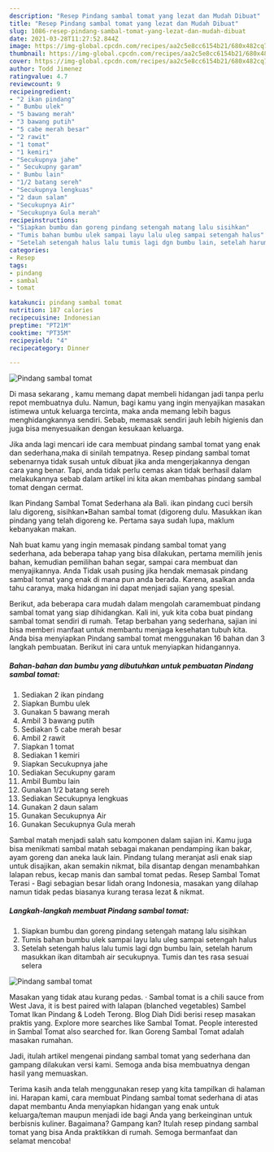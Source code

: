 ```yaml
---
description: "Resep Pindang sambal tomat yang lezat dan Mudah Dibuat"
title: "Resep Pindang sambal tomat yang lezat dan Mudah Dibuat"
slug: 1086-resep-pindang-sambal-tomat-yang-lezat-dan-mudah-dibuat
date: 2021-03-28T11:27:52.844Z
image: https://img-global.cpcdn.com/recipes/aa2c5e8cc6154b21/680x482cq70/pindang-sambal-tomat-foto-resep-utama.jpg
thumbnail: https://img-global.cpcdn.com/recipes/aa2c5e8cc6154b21/680x482cq70/pindang-sambal-tomat-foto-resep-utama.jpg
cover: https://img-global.cpcdn.com/recipes/aa2c5e8cc6154b21/680x482cq70/pindang-sambal-tomat-foto-resep-utama.jpg
author: Todd Jimenez
ratingvalue: 4.7
reviewcount: 9
recipeingredient:
- "2 ikan pindang"
- " Bumbu ulek"
- "5 bawang merah"
- "3 bawang putih"
- "5 cabe merah besar"
- "2 rawit"
- "1 tomat"
- "1 kemiri"
- "Secukupnya jahe"
- " Secukupny garam"
- " Bumbu lain"
- "1/2 batang sereh"
- "Secukupnya lengkuas"
- "2 daun salam"
- "Secukupnya Air"
- "Secukupnya Gula merah"
recipeinstructions:
- "Siapkan bumbu dan goreng pindang setengah matang lalu sisihkan"
- "Tumis bahan bumbu ulek sampai layu lalu uleg sampai setengah halus"
- "Setelah setengah halus lalu tumis lagi dgn bumbu lain, setelah harum masukkan ikan ditambah air secukupnya. Tumis dan tes rasa sesuai selera"
categories:
- Resep
tags:
- pindang
- sambal
- tomat

katakunci: pindang sambal tomat 
nutrition: 187 calories
recipecuisine: Indonesian
preptime: "PT21M"
cooktime: "PT35M"
recipeyield: "4"
recipecategory: Dinner

---
```



![Pindang sambal tomat](https://img-global.cpcdn.com/recipes/aa2c5e8cc6154b21/680x482cq70/pindang-sambal-tomat-foto-resep-utama.jpg)

Di masa  sekarang , kamu memang dapat membeli hidangan jadi tanpa perlu repot membuatnya dulu. Namun, bagi kamu yang ingin menyajikan masakan istimewa untuk keluarga tercinta, maka anda memang lebih bagus menghidangkannya sendiri. Sebab, memasak sendiri jauh lebih higienis dan juga bisa menyesuaikan dengan kesukaan keluarga.

Jika anda lagi mencari ide cara membuat pindang sambal tomat yang enak dan sederhana,maka di sinilah tempatnya. Resep pindang sambal tomat  sebenarnya tidak susah untuk dibuat jika anda mengerjakannya dengan cara yang benar. Tapi, anda tidak perlu cemas akan tidak berhasil dalam melakukannya 
sebab dalam artikel ini kita akan membahas pindang sambal tomat dengan cermat.  

Ikan Pindang Sambal Tomat Sederhana ala Bali. ikan pindang cuci bersih lalu digoreng, sisihkan•Bahan sambal tomat (digoreng dulu. Masukkan ikan pindang yang telah digoreng ke. Pertama saya sudah lupa, maklum kebanyakan makan.

Nah buat kamu yang ingin memasak pindang sambal tomat yang sederhana, ada beberapa tahap yang bisa dilakukan, pertama memilih jenis bahan, kemudian pemilihan bahan segar, sampai cara membuat dan menyajikannya. Anda Tidak usah pusing jika hendak memasak pindang sambal tomat yang enak di mana pun anda berada. Karena, asalkan anda  tahu caranya, maka hidangan ini dapat menjadi sajian yang spesial.

Berikut, ada beberapa cara mudah dalam mengolah caramembuat pindang sambal tomat yang siap dihidangkan. Kali ini, yuk kita coba buat pindang sambal tomat sendiri di rumah. Tetap berbahan yang sederhana, sajian ini bisa memberi manfaat untuk membantu menjaga kesehatan tubuh kita. Anda bisa menyiapkan Pindang sambal tomat menggunakan 16 bahan dan 3 langkah pembuatan. Berikut ini cara untuk menyiapkan hidangannya.

<!--inarticleads1-->

##### Bahan-bahan dan bumbu yang dibutuhkan untuk pembuatan Pindang sambal tomat:

1. Sediakan 2 ikan pindang
1. Siapkan  Bumbu ulek
1. Gunakan 5 bawang merah
1. Ambil 3 bawang putih
1. Sediakan 5 cabe merah besar
1. Ambil 2 rawit
1. Siapkan 1 tomat
1. Sediakan 1 kemiri
1. Siapkan Secukupnya jahe
1. Sediakan  Secukupny garam
1. Ambil  Bumbu lain
1. Gunakan 1/2 batang sereh
1. Sediakan Secukupnya lengkuas
1. Gunakan 2 daun salam
1. Gunakan Secukupnya Air
1. Gunakan Secukupnya Gula merah


Sambal matah menjadi salah satu komponen dalam sajian ini. Kamu juga bisa menikmati sambal matah sebagai makanan pendamping ikan bakar, ayam goreng dan aneka lauk lain. Pindang tulang meranjat asli enak siap untuk disajikan, akan semakin nikmat, bila disantap dengan menambahkan lalapan rebus, kecap manis dan sambal tomat pedas. Resep Sambal Tomat Terasi - Bagi sebagian besar lidah orang Indonesia, masakan yang dilahap namun tidak pedas biasanya kurang terasa lezat &amp; nikmat. 

<!--inarticleads2-->

##### Langkah-langkah membuat Pindang sambal tomat:

1. Siapkan bumbu dan goreng pindang setengah matang lalu sisihkan
1. Tumis bahan bumbu ulek sampai layu lalu uleg sampai setengah halus
1. Setelah setengah halus lalu tumis lagi dgn bumbu lain, setelah harum masukkan ikan ditambah air secukupnya. Tumis dan tes rasa sesuai selera
<img src="//assets-global.cpcdn.com/assets/icons/button_play-2c75c40dde080a61004c1f40b05d8f140eaff45d7e9e6481dc71c63d2e7c4909.png" alt="Pindang sambal tomat">

Masakan yang tidak atau kurang pedas. · Sambal tomat is a chili sauce from West Java, it is best paired with lalapan (blanched vegetables) Sambel Tomat Ikan Pindang &amp; Lodeh Terong. Blog Diah Didi berisi resep masakan praktis yang. Explore more searches like Sambal Tomat. People interested in Sambal Tomat also searched for. Ikan Goreng Sambal Tomat adalah masakan rumahan. 

Jadi, itulah artikel mengenai  pindang sambal tomat  yang sederhana dan gampang dilakukan versi kami. Semoga anda bisa membuatnya dengan hasil yang memuaskan. 

Terima kasih anda telah menggunakan resep yang kita tampilkan di halaman ini. Harapan kami, cara membuat  Pindang sambal tomat sederhana di atas dapat membantu Anda menyiapkan hidangan yang enak untuk keluarga/teman maupun menjadi ide bagi Anda yang berkeinginan untuk berbisnis kuliner. Bagaimana? Gampang kan? Itulah resep pindang sambal tomat yang bisa Anda praktikkan di rumah. Semoga bermanfaat dan selamat mencoba!

